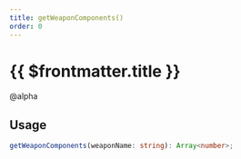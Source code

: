 ```yaml
---
title: getWeaponComponents()
order: 0
---
```


# {{ $frontmatter.title }}

@alpha 

## Usage

```ts
getWeaponComponents(weaponName: string): Array<number>;
```
